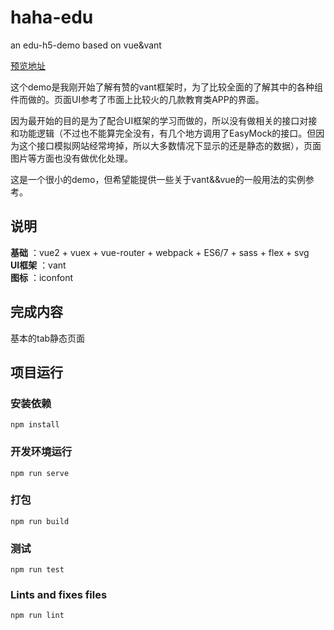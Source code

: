 # haha-edu
an edu-h5-demo based on vue&amp;vant
<p><a href="https://hanxyan.github.io/haha-edu/#/index">预览地址</a></p>

<p>这个demo是我刚开始了解有赞的vant框架时，为了比较全面的了解其中的各种组件而做的。页面UI参考了市面上比较火的几款教育类APP的界面。</p>
<p>因为最开始的目的是为了配合UI框架的学习而做的，所以没有做相关的接口对接和功能逻辑（不过也不能算完全没有，有几个地方调用了EasyMock的接口。但因为这个接口模拟网站经常垮掉，所以大多数情况下显示的还是静态的数据），页面图片等方面也没有做优化处理。</p>
<p>这是一个很小的demo，但希望能提供一些关于vant&&vue的一般用法的实例参考。</p>

## 说明    
**基础** ：vue2 + vuex + vue-router + webpack + ES6/7 + sass + flex + svg   
**UI框架** ：vant       
**图标** ：iconfont  



## 完成内容   
基本的tab静态页面

## 项目运行
### 安装依赖
```
npm install
```

### 开发环境运行
```
npm run serve
```

### 打包
```
npm run build
```

### 测试
```
npm run test
```

### Lints and fixes files
```
npm run lint
```
